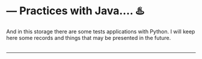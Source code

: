 # — Practices with Java.... ♨️

And in this storage there are some tests applications with Python. I will keep here some records and things that may be presented in the future.
<br><br>

<hr>
<div align="center">

